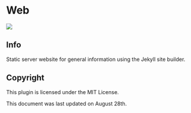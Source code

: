 # Web 
![](https://img.shields.io/github/issues/unravmc/Web.svg?style=for-the-badge&logo=github)
## Info
Static server website for general information using the Jekyll site builder.

## Copyright
This plugin is licensed under the MIT License.

This document was last updated on August 28th.
